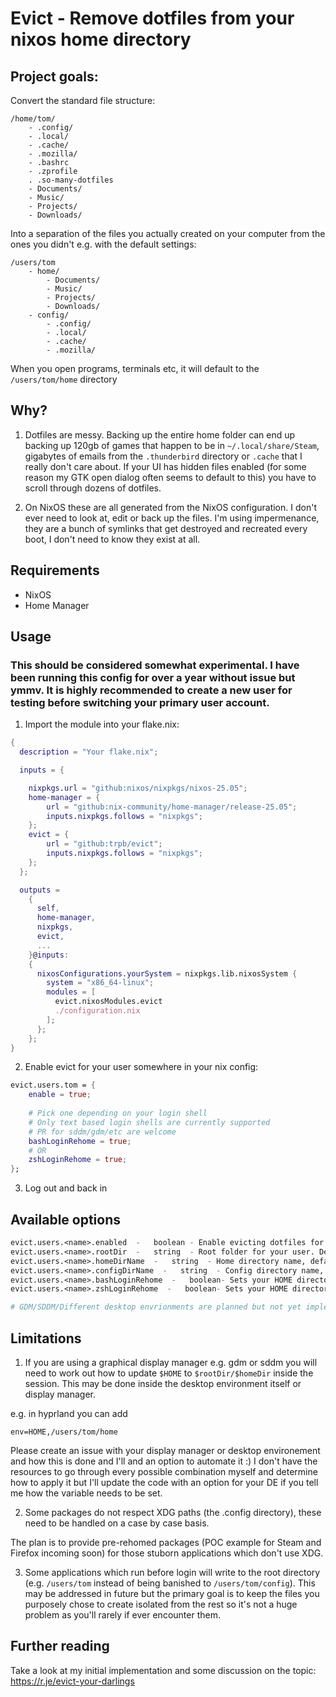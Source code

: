 # Evict - Remove dotfiles from your nixos home directory

## Project goals:

Convert the standard file structure:

```
/home/tom/
    - .config/
    - .local/
    - .cache/
    - .mozilla/
    - .bashrc
    - .zprofile
    . .so-many-dotfiles
    - Documents/
    - Music/
    - Projects/
    - Downloads/
```

Into a separation of the files you actually created on your computer from the ones you didn't e.g. with the default settings:

```
/users/tom
    - home/
        - Documents/
        - Music/
        - Projects/
        - Downloads/
    - config/
        - .config/
        - .local/
        - .cache/
        - .mozilla/       
```

When you open programs, terminals etc, it will default to the `/users/tom/home` directory 


## Why?

1. Dotfiles are messy. Backing up the entire home folder can end up backing up 120gb of games that happen to be in `~/.local/share/Steam`, gigabytes of emails from the `.thunderbird` directory or `.cache` that I really don't care about. If your UI has hidden files enabled (for some reason my GTK open dialog often seems to default to this) you have to scroll through dozens of dotfiles.


2. On NixOS these are all generated from the NixOS configuration. I don't ever need to look at, edit or back up the files. I'm using impermenance, they are a bunch of symlinks that get destroyed and recreated every boot, I don't need to know they exist at all.

## Requirements

- NixOS 
- Home Manager

## Usage

### This should be considered somewhat experimental. I have been running this config for over a year without issue but ymmv. It is highly recommended to create a new user for testing before switching your primary user account.

1. Import the module into your flake.nix:

```nix
{
  description = "Your flake.nix";

  inputs = {

    nixpkgs.url = "github:nixos/nixpkgs/nixos-25.05";
    home-manager = {
        url = "github:nix-community/home-manager/release-25.05";
        inputs.nixpkgs.follows = "nixpkgs";
    };
    evict = {
        url = "github:trpb/evict";
        inputs.nixpkgs.follows = "nixpkgs";
    };
  };

  outputs =
    {
      self,
      home-manager,
      nixpkgs,
      evict,
      ...
    }@inputs:
    {
      nixosConfigurations.yourSystem = nixpkgs.lib.nixosSystem {
        system = "x86_64-linux";
        modules = [
          evict.nixosModules.evict
          ./configuration.nix
        ];
      };
    };
}
```

2. Enable evict for your user somewhere in your nix config:

```nix
evict.users.tom = {
    enable = true;
    
    # Pick one depending on your login shell
    # Only text based login shells are currently supported
    # PR for sddm/gdm/etc are welcome
    bashLoginRehome = true;
    # OR
    zshLoginRehome = true;
};
```

3. Log out and back in

## Available options

```nix
evict.users.<name>.enabled  -   boolean - Enable evicting dotfiles for user <name>
evict.users.<name>.rootDir  -   string  - Root folder for your user. Default `/users/<name>`
evict.users.<name>.homeDirName  -   string  - Home directory name, default `home`. Will be placed inside $rootDir
evict.users.<name>.configDirName  -   string  - Config directory name, default `config`. Will be placed inside $rootdir
evict.users.<name>.bashLoginRehome  -   boolean- Sets your HOME directory to `$rootDir/$homeDir` after login if you are using a bash shell on login
evict.users.<name>.zshLoginRehome  -   boolean- Sets your HOME directory to `$rootDir/$homeDir` after login if you are using a zsh shell on login

# GDM/SDDM/Different desktop envrionments are planned but not yet implemented.
```

## Limitations

1. If you are using a graphical display manager e.g. gdm or sddm you will need to work out how to update `$HOME` to `$rootDir/$homeDir` inside the session. This may be done inside the desktop environment itself or display manager.

e.g. in hyprland you can add 

```
env=HOME,/users/tom/home
```

Please create an issue with your display manager or desktop environement and how this is done and I'll and an option to automate it :) I don't have the resources to go through every possible combination myself and determine how to apply it but I'll update the code with an option for your DE if you tell me how the variable needs to be set.

2. Some packages do not respect XDG paths (the .config directory), these need to be handled on a case by case basis.

The plan is to provide pre-rehomed packages (POC example for Steam and Firefox incoming soon) for those stuborn applications which don't use XDG.

3. Some applications which run before login will write to the root directory (e.g. `/users/tom` instead of being banished to `/users/tom/config`). This may be addressed in future but the primary goal is to keep the files you purposely chose to create isolated from the rest so it's not a huge problem as you'll rarely if ever encounter them.

## Further reading

Take a look at my initial implementation and some discussion on the topic: https://r.je/evict-your-darlings


